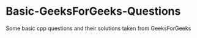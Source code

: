# Basic-GeeksForGeeks-Questions
Some basic cpp questions and their solutions taken from GeeksForGeeks
